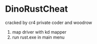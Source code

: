 # DinoRustCheat
cracked by cr4 private coder and woodrow

1. map driver with kd mapper
2. run rust.exe in main menu

